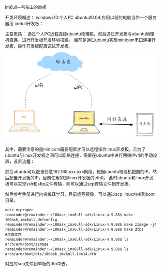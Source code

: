 im6ull--韦东山的单板

开发环境概述：
windows10:个人PC
ubuntu20.04:应用以前的电脑当作一个服务器用
im6ull开发板：

主要思路：
通过个人PC远程连接ubuntu物理机，然后通过开发板与ubuntu物理机直连，进行开发板开发环境搭建。
目前是通过ubuntu实现minicom串口连接开发板，操作开发板配置调试开发板。
![Alt text](./images/环境平台示意图.png)

其中，需要注意的是minicom需要配置才可以远程操作linux开发板。且为了ubuntu与linux开发板之间可以网络连接，需要在ubuntu中进行网络IPv4的手动设置，设置流程：

然后ubuntu可以配置任意192.168.xxx.xxx网段，根据ubuntu物理机配置的IP，然后配置开发板的IP，目前使用的是linux开发板的eth0。
此时ubuntu和linux开发板可以实现ssh和sftp文件传输，则可以通过scp传输文件到开发板。

然后参考手册进行内核编译学习，目前烧写镜像，可以通过scp linux内核到boot目录。

```shell
make mrproper
remainder@remainder:~/100ask_imx6ull-sdk/Linux-4.9.88$ make 100ask_imx6ull_defconfig
remainder@remainder:~/100ask_imx6ull-sdk/Linux-4.9.88$ make zImage -j4
remainder@remainder:~/100ask_imx6ull-sdk/Linux-4.9.88$ make dtbs
#生成文件
remainder@remainder:~/100ask_imx6ull-sdk/Linux-4.9.88$ ls arch/arm/boot/zImage 
remainder@remainder:~/100ask_imx6ull-sdk/Linux-4.9.88$ ls arch/arm/boot/dts/100ask_imx6ull-14x14.dtb 
```

对应的scp文件到单板的dtb中去。

